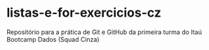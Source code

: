 # listas-e-for-exercicios-cz
Repositório para a prática de Git e GitHub da primeira turma do Itaú Bootcamp Dados (Squad Cinza)
